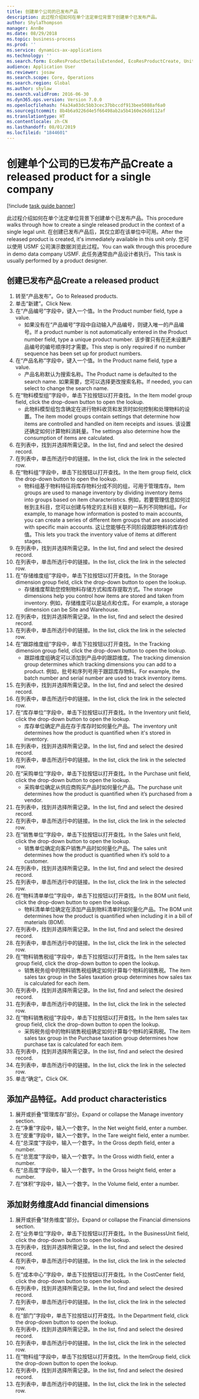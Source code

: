 ```yaml
---
title: 创建单个公司的已发布产品
description: 此过程介绍如何在单个法定单位背景下创建单个已发布产品。
author: ShylaThompson
manager: AnnBe
ms.date: 08/29/2018
ms.topic: business-process
ms.prod: ''
ms.service: dynamics-ax-applications
ms.technology: ''
ms.search.form: EcoResProductDetailsExtended, EcoResProductCreate, UnitOfMeasureLookup, DimensionLookup
audience: Application User
ms.reviewer: josaw
ms.search.scope: Core, Operations
ms.search.region: Global
ms.author: shylaw
ms.search.validFrom: 2016-06-30
ms.dyn365.ops.version: Version 7.0.0
ms.openlocfilehash: f4a34a03dc5bb3cec37bbccdf913bee5088af6a0
ms.sourcegitcommit: 8b4b6a9226d4e5f66498ab2a5b4160e26dd112af
ms.translationtype: HT
ms.contentlocale: zh-CN
ms.lasthandoff: 08/01/2019
ms.locfileid: "1844601"
---
```

# <a name="create-a-released-product-for-a-single-company"></a><span data-ttu-id="e7b0e-103">创建单个公司的已发布产品</span><span class="sxs-lookup"><span data-stu-id="e7b0e-103">Create a released product for a single company</span></span>

[!include [task guide banner](../../includes/task-guide-banner.md)]

<span data-ttu-id="e7b0e-104">此过程介绍如何在单个法定单位背景下创建单个已发布产品。</span><span class="sxs-lookup"><span data-stu-id="e7b0e-104">This procedure walks through how to create a single released product in the context of a single legal unit.</span></span> <span data-ttu-id="e7b0e-105">在创建已发布产品后，其仅立即在该单位中可用。</span><span class="sxs-lookup"><span data-stu-id="e7b0e-105">After the released product is created,  it's immediately available in this unit only.</span></span> <span data-ttu-id="e7b0e-106">您可以使用 USMF 公司演示数据浏览此过程。</span><span class="sxs-lookup"><span data-stu-id="e7b0e-106">You can walk through this procedure in demo data company USMF.</span></span> <span data-ttu-id="e7b0e-107">此任务通常由产品设计者执行。</span><span class="sxs-lookup"><span data-stu-id="e7b0e-107">This task is usually performed by a product designer.</span></span>


## <a name="create-a-released-product"></a><span data-ttu-id="e7b0e-108">创建已发布产品</span><span class="sxs-lookup"><span data-stu-id="e7b0e-108">Create a released product</span></span>
1. <span data-ttu-id="e7b0e-109">转至“产品发布”。</span><span class="sxs-lookup"><span data-stu-id="e7b0e-109">Go to Released products.</span></span>
2. <span data-ttu-id="e7b0e-110">单击“新建”。</span><span class="sxs-lookup"><span data-stu-id="e7b0e-110">Click New.</span></span>
3. <span data-ttu-id="e7b0e-111">在“产品编号”字段中，键入一个值。</span><span class="sxs-lookup"><span data-stu-id="e7b0e-111">In the Product number field, type a value.</span></span>
    * <span data-ttu-id="e7b0e-112">如果没有在“产品编号”字段中自动输入产品编号，则键入唯一的产品编号。</span><span class="sxs-lookup"><span data-stu-id="e7b0e-112">If a product number is not automatically entered in the Product number field, type a unique product number.</span></span> <span data-ttu-id="e7b0e-113">该步骤只有在还未设置产品编号的编号顺序时才需要。</span><span class="sxs-lookup"><span data-stu-id="e7b0e-113">This step is only  required if no number sequence has been set up for product numbers.</span></span>  
4. <span data-ttu-id="e7b0e-114">在“产品名称”字段中，键入一个值。</span><span class="sxs-lookup"><span data-stu-id="e7b0e-114">In the Product name field, type a value.</span></span>
    * <span data-ttu-id="e7b0e-115">产品名称默认为搜索名称。</span><span class="sxs-lookup"><span data-stu-id="e7b0e-115">The Product name is defaulted to the search name.</span></span> <span data-ttu-id="e7b0e-116">如果需要，您可以选择更改搜索名称。</span><span class="sxs-lookup"><span data-stu-id="e7b0e-116">If needed, you can select to change the search name.</span></span>  
5. <span data-ttu-id="e7b0e-117">在“物料模型组”字段中，单击下拉按钮以打开查找。</span><span class="sxs-lookup"><span data-stu-id="e7b0e-117">In the Item model group field, click the drop-down button to open the lookup.</span></span>
    * <span data-ttu-id="e7b0e-118">此物料模型组包含确定在进行物料收货和发货时如何控制和处理物料的设置。</span><span class="sxs-lookup"><span data-stu-id="e7b0e-118">The item model groups contain settings that determine how items are controlled and handled on item receipts and issues.</span></span> <span data-ttu-id="e7b0e-119">该设置还确定如何计算物料消耗量。</span><span class="sxs-lookup"><span data-stu-id="e7b0e-119">The settings also determine how the consumption of items are calculated.</span></span>  
6. <span data-ttu-id="e7b0e-120">在列表中，找到并选择所需记录。</span><span class="sxs-lookup"><span data-stu-id="e7b0e-120">In the list, find and select the desired record.</span></span>
7. <span data-ttu-id="e7b0e-121">在列表中，单击所选行中的链接。</span><span class="sxs-lookup"><span data-stu-id="e7b0e-121">In the list, click the link in the selected row.</span></span>
8. <span data-ttu-id="e7b0e-122">在“物料组”字段中，单击下拉按钮以打开查找。</span><span class="sxs-lookup"><span data-stu-id="e7b0e-122">In the Item group field, click the drop-down button to open the lookup.</span></span>
    * <span data-ttu-id="e7b0e-123">物料组基于物料特征将库存物料分成不同的组，可用于管理库存。</span><span class="sxs-lookup"><span data-stu-id="e7b0e-123">Item groups are used to manage inventory by dividing inventory items into groups based on item characteristics.</span></span> <span data-ttu-id="e7b0e-124">例如，若要管理信息如何过帐到主科目，您可以创建与特定的主科目关联的一系列不同物料组。</span><span class="sxs-lookup"><span data-stu-id="e7b0e-124">For example, to manage how information is posted to main accounts, you can create a series of different item groups that are associated with specific main accounts.</span></span> <span data-ttu-id="e7b0e-125">这让您能够在不同阶段跟踪物料的库存价值。</span><span class="sxs-lookup"><span data-stu-id="e7b0e-125">This lets you track the inventory value of items at different stages.</span></span>  
9. <span data-ttu-id="e7b0e-126">在列表中，找到并选择所需记录。</span><span class="sxs-lookup"><span data-stu-id="e7b0e-126">In the list, find and select the desired record.</span></span>
10. <span data-ttu-id="e7b0e-127">在列表中，单击所选行中的链接。</span><span class="sxs-lookup"><span data-stu-id="e7b0e-127">In the list, click the link in the selected row.</span></span>
11. <span data-ttu-id="e7b0e-128">在“存储维度组”字段中，单击下拉按钮以打开查找。</span><span class="sxs-lookup"><span data-stu-id="e7b0e-128">In the Storage dimension group field, click the drop-down button to open the lookup.</span></span>
    * <span data-ttu-id="e7b0e-129">存储维度帮助您控制物料存储方式和库存提取方式。</span><span class="sxs-lookup"><span data-stu-id="e7b0e-129">The storage dimensions help you control how items are stored and taken from inventory.</span></span> <span data-ttu-id="e7b0e-130">例如，存储维度可以是站点和仓库。</span><span class="sxs-lookup"><span data-stu-id="e7b0e-130">For example, a storage dimension can be Site and Warehouse.</span></span>  
12. <span data-ttu-id="e7b0e-131">在列表中，找到并选择所需记录。</span><span class="sxs-lookup"><span data-stu-id="e7b0e-131">In the list, find and select the desired record.</span></span>
13. <span data-ttu-id="e7b0e-132">在列表中，单击所选行中的链接。</span><span class="sxs-lookup"><span data-stu-id="e7b0e-132">In the list, click the link in the selected row.</span></span>
14. <span data-ttu-id="e7b0e-133">在“跟踪维度组”字段中，单击下拉按钮以打开查找。</span><span class="sxs-lookup"><span data-stu-id="e7b0e-133">In the Tracking dimension group field, click the drop-down button to open the lookup.</span></span>
    * <span data-ttu-id="e7b0e-134">跟踪维度组确定可以添加到产品中的跟踪维度。</span><span class="sxs-lookup"><span data-stu-id="e7b0e-134">The tracking dimension group determines which tracking dimensions you can add to a product.</span></span> <span data-ttu-id="e7b0e-135">例如，批号和序列号用于跟踪库存物料。</span><span class="sxs-lookup"><span data-stu-id="e7b0e-135">For example, the batch number and serial number are used to track inventory items.</span></span>  
15. <span data-ttu-id="e7b0e-136">在列表中，找到并选择所需记录。</span><span class="sxs-lookup"><span data-stu-id="e7b0e-136">In the list, find and select the desired record.</span></span>
16. <span data-ttu-id="e7b0e-137">在列表中，单击所选行中的链接。</span><span class="sxs-lookup"><span data-stu-id="e7b0e-137">In the list, click the link in the selected row.</span></span>
17. <span data-ttu-id="e7b0e-138">在“库存单位”字段中，单击下拉按钮以打开查找。</span><span class="sxs-lookup"><span data-stu-id="e7b0e-138">In the Inventory unit field, click the drop-down button to open the lookup.</span></span>
    * <span data-ttu-id="e7b0e-139">库存单位确定产品在存于库存时如何量化产品。</span><span class="sxs-lookup"><span data-stu-id="e7b0e-139">The inventory unit determines how the product is quantified when it's stored in inventory.</span></span>  
18. <span data-ttu-id="e7b0e-140">在列表中，找到并选择所需记录。</span><span class="sxs-lookup"><span data-stu-id="e7b0e-140">In the list, find and select the desired record.</span></span>
19. <span data-ttu-id="e7b0e-141">在列表中，单击所选行中的链接。</span><span class="sxs-lookup"><span data-stu-id="e7b0e-141">In the list, click the link in the selected row.</span></span>
20. <span data-ttu-id="e7b0e-142">在“采购单位”字段中，单击下拉按钮以打开查找。</span><span class="sxs-lookup"><span data-stu-id="e7b0e-142">In the Purchase unit field, click the drop-down button to open the lookup.</span></span>
    * <span data-ttu-id="e7b0e-143">采购单位确定从供应商购买产品时如何量化产品。</span><span class="sxs-lookup"><span data-stu-id="e7b0e-143">The purchase unit determines how the product is quantified when it’s purchased from a vendor.</span></span>  
21. <span data-ttu-id="e7b0e-144">在列表中，找到并选择所需记录。</span><span class="sxs-lookup"><span data-stu-id="e7b0e-144">In the list, find and select the desired record.</span></span>
22. <span data-ttu-id="e7b0e-145">在列表中，单击所选行中的链接。</span><span class="sxs-lookup"><span data-stu-id="e7b0e-145">In the list, click the link in the selected row.</span></span>
23. <span data-ttu-id="e7b0e-146">在“销售单位”字段中，单击下拉按钮以打开查找。</span><span class="sxs-lookup"><span data-stu-id="e7b0e-146">In the Sales unit field, click the drop-down button to open the lookup.</span></span>
    * <span data-ttu-id="e7b0e-147">销售单位确定向客户销售产品时如何量化产品。</span><span class="sxs-lookup"><span data-stu-id="e7b0e-147">The sales unit determines how the product is quantified when it’s sold to a customer.</span></span>  
24. <span data-ttu-id="e7b0e-148">在列表中，找到并选择所需记录。</span><span class="sxs-lookup"><span data-stu-id="e7b0e-148">In the list, find and select the desired record.</span></span>
25. <span data-ttu-id="e7b0e-149">在列表中，单击所选行中的链接。</span><span class="sxs-lookup"><span data-stu-id="e7b0e-149">In the list, click the link in the selected row.</span></span>
26. <span data-ttu-id="e7b0e-150">在“物料清单单位”字段中，单击下拉按钮以打开查找。</span><span class="sxs-lookup"><span data-stu-id="e7b0e-150">In the BOM unit field, click the drop-down button to open the lookup.</span></span>
    * <span data-ttu-id="e7b0e-151">物料清单单位确定在添加产品到物料清单时如何量化产品。</span><span class="sxs-lookup"><span data-stu-id="e7b0e-151">The BOM unit determines how the product is quantified when including it in a bill of materials (BOM).</span></span>  
27. <span data-ttu-id="e7b0e-152">在列表中，找到并选择所需记录。</span><span class="sxs-lookup"><span data-stu-id="e7b0e-152">In the list, find and select the desired record.</span></span>
28. <span data-ttu-id="e7b0e-153">在列表中，单击所选行中的链接。</span><span class="sxs-lookup"><span data-stu-id="e7b0e-153">In the list, click the link in the selected row.</span></span>
29. <span data-ttu-id="e7b0e-154">在“物料销售税组”字段中，单击下拉按钮以打开查找。</span><span class="sxs-lookup"><span data-stu-id="e7b0e-154">In the Item sales tax group field, click the drop-down button to open the lookup.</span></span>
    * <span data-ttu-id="e7b0e-155">销售税务组中的物料销售税组确定如何计算每个物料的销售税。</span><span class="sxs-lookup"><span data-stu-id="e7b0e-155">The item sales tax group in the Sales taxation group determines how sales tax is calculated for each item.</span></span>  
30. <span data-ttu-id="e7b0e-156">在列表中，找到并选择所需记录。</span><span class="sxs-lookup"><span data-stu-id="e7b0e-156">In the list, find and select the desired record.</span></span>
31. <span data-ttu-id="e7b0e-157">在列表中，单击所选行中的链接。</span><span class="sxs-lookup"><span data-stu-id="e7b0e-157">In the list, click the link in the selected row.</span></span>
32. <span data-ttu-id="e7b0e-158">在“物料销售税组”字段中，单击下拉按钮以打开查找。</span><span class="sxs-lookup"><span data-stu-id="e7b0e-158">In the Item sales tax group field, click the drop-down button to open the lookup.</span></span>
    * <span data-ttu-id="e7b0e-159">采购税务组中的物料销售税组确定如何计算每个物料的采购税。</span><span class="sxs-lookup"><span data-stu-id="e7b0e-159">The item sales tax group in the Purchase taxation group determines how purchase tax is calculated for each item.</span></span>  
33. <span data-ttu-id="e7b0e-160">在列表中，找到并选择所需记录。</span><span class="sxs-lookup"><span data-stu-id="e7b0e-160">In the list, find and select the desired record.</span></span>
34. <span data-ttu-id="e7b0e-161">在列表中，单击所选行中的链接。</span><span class="sxs-lookup"><span data-stu-id="e7b0e-161">In the list, click the link in the selected row.</span></span>
35. <span data-ttu-id="e7b0e-162">单击“确定”。</span><span class="sxs-lookup"><span data-stu-id="e7b0e-162">Click OK.</span></span>

## <a name="add-product-characteristics"></a><span data-ttu-id="e7b0e-163">添加产品特征。</span><span class="sxs-lookup"><span data-stu-id="e7b0e-163">Add product characteristics</span></span>
1. <span data-ttu-id="e7b0e-164">展开或折叠“管理库存”部分。</span><span class="sxs-lookup"><span data-stu-id="e7b0e-164">Expand or collapse the Manage inventory section.</span></span>
2. <span data-ttu-id="e7b0e-165">在“净重”字段中，输入一个数字。</span><span class="sxs-lookup"><span data-stu-id="e7b0e-165">In the Net weight field, enter a number.</span></span>
3. <span data-ttu-id="e7b0e-166">在“皮重”字段中，输入一个数字。</span><span class="sxs-lookup"><span data-stu-id="e7b0e-166">In the Tare weight field, enter a number.</span></span>
4. <span data-ttu-id="e7b0e-167">在“总深度”字段中，输入一个数字。</span><span class="sxs-lookup"><span data-stu-id="e7b0e-167">In the Gross depth field, enter a number.</span></span>
5. <span data-ttu-id="e7b0e-168">在“总宽度”字段中，输入一个数字。</span><span class="sxs-lookup"><span data-stu-id="e7b0e-168">In the Gross width field, enter a number.</span></span>
6. <span data-ttu-id="e7b0e-169">在“总高度”字段中，输入一个数字。</span><span class="sxs-lookup"><span data-stu-id="e7b0e-169">In the Gross height field, enter a number.</span></span>
7. <span data-ttu-id="e7b0e-170">在“体积”字段中，输入一个数字。</span><span class="sxs-lookup"><span data-stu-id="e7b0e-170">In the Volume field, enter a number.</span></span>

## <a name="add-financial-dimensions"></a><span data-ttu-id="e7b0e-171">添加财务维度</span><span class="sxs-lookup"><span data-stu-id="e7b0e-171">Add financial dimensions</span></span>
1. <span data-ttu-id="e7b0e-172">展开或折叠“财务维度”部分。</span><span class="sxs-lookup"><span data-stu-id="e7b0e-172">Expand or collapse the Financial dimensions section.</span></span>
2. <span data-ttu-id="e7b0e-173">在“业务单位”字段中，单击下拉按钮以打开查找。</span><span class="sxs-lookup"><span data-stu-id="e7b0e-173">In the BusinessUnit field, click the drop-down button to open the lookup.</span></span>
3. <span data-ttu-id="e7b0e-174">在列表中，找到并选择所需记录。</span><span class="sxs-lookup"><span data-stu-id="e7b0e-174">In the list, find and select the desired record.</span></span>
4. <span data-ttu-id="e7b0e-175">在列表中，单击所选行中的链接。</span><span class="sxs-lookup"><span data-stu-id="e7b0e-175">In the list, click the link in the selected row.</span></span>
5. <span data-ttu-id="e7b0e-176">在“成本中心”字段中，单击下拉按钮以打开查找。</span><span class="sxs-lookup"><span data-stu-id="e7b0e-176">In the CostCenter field, click the drop-down button to open the lookup.</span></span>
6. <span data-ttu-id="e7b0e-177">在列表中，找到并选择所需记录。</span><span class="sxs-lookup"><span data-stu-id="e7b0e-177">In the list, find and select the desired record.</span></span>
7. <span data-ttu-id="e7b0e-178">在列表中，单击所选行中的链接。</span><span class="sxs-lookup"><span data-stu-id="e7b0e-178">In the list, click the link in the selected row.</span></span>
8. <span data-ttu-id="e7b0e-179">在“部门”字段中，单击下拉按钮以打开查找。</span><span class="sxs-lookup"><span data-stu-id="e7b0e-179">In the Department field, click the drop-down button to open the lookup.</span></span>
9. <span data-ttu-id="e7b0e-180">在列表中，找到并选择所需记录。</span><span class="sxs-lookup"><span data-stu-id="e7b0e-180">In the list, find and select the desired record.</span></span>
10. <span data-ttu-id="e7b0e-181">在列表中，单击所选行中的链接。</span><span class="sxs-lookup"><span data-stu-id="e7b0e-181">In the list, click the link in the selected row.</span></span>
11. <span data-ttu-id="e7b0e-182">在“物料组”字段中，单击下拉按钮以打开查找。</span><span class="sxs-lookup"><span data-stu-id="e7b0e-182">In the ItemGroup field, click the drop-down button to open the lookup.</span></span>
12. <span data-ttu-id="e7b0e-183">在列表中，找到并选择所需记录。</span><span class="sxs-lookup"><span data-stu-id="e7b0e-183">In the list, find and select the desired record.</span></span>
13. <span data-ttu-id="e7b0e-184">在列表中，单击所选行中的链接。</span><span class="sxs-lookup"><span data-stu-id="e7b0e-184">In the list, click the link in the selected row.</span></span>

